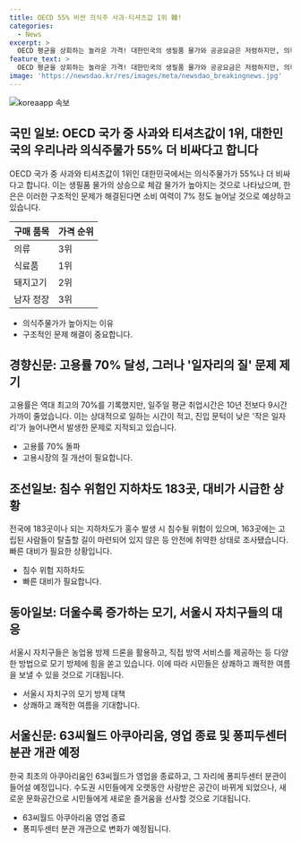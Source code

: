 ```yaml
---
title: OECD 55% 비싼 의식주 사과·티셔츠값 1위 韓!
categories:
  - News
excerpt: >
  OECD 평균을 상회하는 놀라운 가격! 대한민국의 생필품 물가와 공공요금은 저렴하지만, 의류와 식료품은 높은 편. 고용률은 역대 최고지만 질은 갈수록 나빠지고, 183곳의 지하차도가 여전히 침수 위험에 노출. 이와중에 뜨거운 여름 속 모기 퇴치 전쟁. 63씨월드 아쿠아리움은 닫히고, 퐁피두센터로 변모한다. 더욱 풍성한 아침 뉴스를 전해드렸습니다.
feature_text: >
  OECD 평균을 상회하는 놀라운 가격! 대한민국의 생필품 물가와 공공요금은 저렴하지만, 의류와 식료품은 높은 편. 고용률은 역대 최고지만 질은 갈수록 나빠지고, 183곳의 지하차도가 여전히 침수 위험에 노출. 이와중에 뜨거운 여름 속 모기 퇴치 전쟁. 63씨월드 아쿠아리움은 닫히고, 퐁피두센터로 변모한다. 더욱 풍성한 아침 뉴스를 전해드렸습니다.
image: 'https://newsdao.kr/res/images/meta/newsdao_breakingnews.jpg'
---
```


<p><img src="https://newsdao.kr/res/images/meta/newsdao_breakingnews.jpg" alt="koreaapp 속보" /></p>

<h2 data-ke-size="size26">국민 일보: OECD 국가 중 사과와 티셔츠값이 1위, 대한민국의 우리나라 의식주물가 55% 더 비싸다고 합니다</h2>

<p data-ke-size="size16">OECD 국가 중 사과와 티셔츠값이 1위인 대한민국에서는 의식주물가가 55%나 더 비싸다고 합니다. 이는 생필품 물가의 상승으로 체감 물가가 높아지는 것으로 나타났으며, 한은은 이러한 구조적인 문제가 해결된다면 소비 여력이 7% 정도 늘어날 것으로 예상하고 있습니다.</p>

<table>
<thead>
<tr>
<th>구매 품목</th>
<th>가격 순위</th>
</tr>
</thead>
<tbody>
<tr>
<td>의류</td>
<td>3위</td>
</tr>
<tr>
<td>식료품</td>
<td>1위</td>
</tr>
<tr>
<td>돼지고기</td>
<td>2위</td>
</tr>
<tr>
<td>남자 정장</td>
<td>3위</td>
</tr>
</tbody>
</table>

<ul>
<li>의식주물가가 높아지는 이유</li>
<li>구조적인 문제 해결이 중요합니다.</li>
</ul>

<h2 data-ke-size="size26">경향신문: 고용률 70% 달성, 그러나 '일자리의 질' 문제 제기</h2>

<p data-ke-size="size16">고용률은 역대 최고의 70%를 기록했지만, 일주일 평균 취업시간은 10년 전보다 9시간 가까이 줄었습니다. 이는 상대적으로 일하는 시간이 적고, 진입 문턱이 낮은 '작은 일자리'가 늘어나면서 발생한 문제로 지적되고 있습니다.</p>

<ul>
<li>고용률 70% 돌파</li>
<li>고용시장의 질 개선이 필요합니다.</li>
</ul>

<h2 data-ke-size="size26">조선일보: 침수 위험인 지하차도 183곳, 대비가 시급한 상황</h2>

<p data-ke-size="size16">전국에 183곳이나 되는 지하차도가 홍수 발생 시 침수될 위험이 있으며, 163곳에는 고립된 사람들이 탈출할 길이 마련되어 있지 않은 등 안전에 취약한 상태로 조사됐습니다. 빠른 대비가 필요한 상황입니다.</p>

<ul>
<li>침수 위험 지하차도</li>
<li>빠른 대비가 필요합니다.</li>
</ul>

<h2 data-ke-size="size26">동아일보: 더울수록 증가하는 모기, 서울시 자치구들의 대응</h2>

<p data-ke-size="size16">서울시 자치구들은 농업용 방제 드론을 활용하고, 직접 방역 서비스를 제공하는 등 다양한 방법으로 모기 방제에 힘을 쏟고 있습니다. 이에 따라 시민들은 상쾌하고 쾌적한 여름을 보낼 수 있을 것으로 기대됩니다.</p>

<ul>
<li>서울시 자치구의 모기 방제 대책</li>
<li>상쾌하고 쾌적한 여름을 기대합니다.</li>
</ul>

<h2 data-ke-size="size26">서울신문: 63씨월드 아쿠아리움, 영업 종료 및 퐁피두센터 분관 개관 예정</h2>

<p data-ke-size="size16">한국 최초의 아쿠아리움인 63씨월드가 영업을 종료하고, 그 자리에 퐁피두센터 분관이 들어설 예정입니다. 수도권 시민들에게 오랫동안 사랑받은 공간이 바뀌게 되었으나, 새로운 문화공간으로 시민들에게 새로운 즐거움을 선사할 것으로 기대됩니다.</p>

<ul>
<li>63씨월드 아쿠아리움 영업 종료</li>
<li>퐁피두센터 분관 개관으로 변화가 예정됩니다.</li>
</ul>

